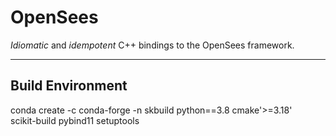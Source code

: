# OpenSees

*Idiomatic* and *idempotent* C++ bindings to the OpenSees framework.

--------------------------------------------------------------------


## Build Environment

  conda create -c conda-forge -n skbuild python==3.8 cmake'>=3.18'  \
    scikit-build pybind11 setuptools

